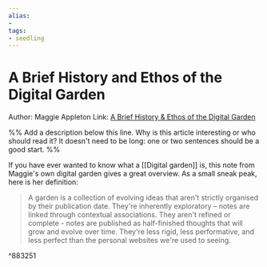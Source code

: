 ```yaml
---
alias: 
- 
tags:
- seedling
---
```


# A Brief History and Ethos of the Digital Garden

Author: Maggie Appleton
Link: [A Brief History & Ethos of the Digital Garden](https://maggieappleton.com/garden-history)

%% Add a description below this line. Why is this article interesting or who should read it? It doesn't need to be long: one or two sentences should be a good start. %%

If you have ever wanted to know what a [[Digital garden]] is, this note from Maggie's own digital garden gives a great overview. As a small sneak peak, here is her definition:

> A garden is a collection of evolving ideas that aren't strictly organised by their publication date. They're inherently exploratory – notes are linked through contextual associations. They aren't refined or complete - notes are published as half-finished thoughts that will grow and evolve over time. They're less rigid, less performative, and less perfect than the personal websites we're used to seeing.

^883251

